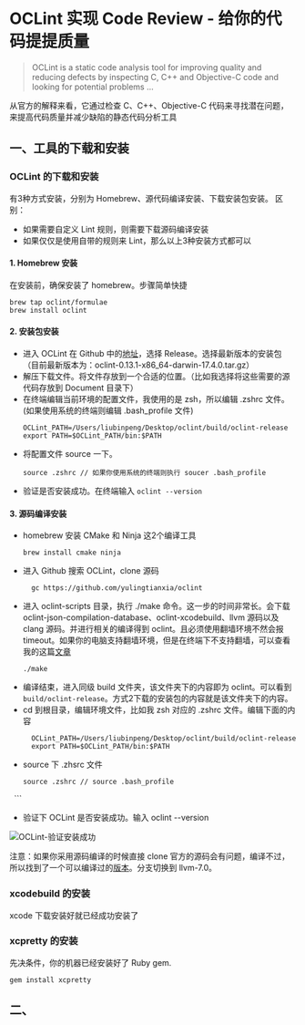 # OCLint 实现 Code Review - 给你的代码提提质量

> OCLint is a static code analysis tool for improving quality and reducing defects by inspecting C, C++ and Objective-C code and looking for potential problems ...

从官方的解释来看，它通过检查 C、C++、Objective-C 代码来寻找潜在问题，来提高代码质量并减少缺陷的静态代码分析工具

## 一、工具的下载和安装

### OCLint 的下载和安装

有3种方式安装，分别为 Homebrew、源代码编译安装、下载安装包安装。
区别：
- 如果需要自定义 Lint 规则，则需要下载源码编译安装
- 如果仅仅是使用自带的规则来 Lint，那么以上3种安装方式都可以
  
#### 1. Homebrew 安装

在安装前，确保安装了 homebrew。步骤简单快捷

```Shell
brew tap oclint/formulae   
brew install oclint
```

#### 2. 安装包安装

- 进入 OCLint 在 Github 中的[地址](https://github.com/oclint/oclint/releases)，选择 Release。选择最新版本的安装包（目前最新版本为：oclint-0.13.1-x86_64-darwin-17.4.0.tar.gz）
- 解压下载文件。将文件存放到一个合适的位置。（比如我选择将这些需要的源代码存放到 Document 目录下）
- 在终端编辑当前环境的配置文件，我使用的是 zsh，所以编辑 .zshrc 文件。(如果使用系统的终端则编辑 .bash_profile 文件)
  ```Shell
  OCLint_PATH=/Users/liubinpeng/Desktop/oclint/build/oclint-release
  export PATH=$OCLint_PATH/bin:$PATH
  ```
- 将配置文件 source 一下。
  ```Shell
  source .zshrc // 如果你使用系统的终端则执行 soucer .bash_profile
  ```
- 验证是否安装成功。在终端输入 `oclint --version`

#### 3. 源码编译安装

- homebrew 安装 CMake 和 Ninja 这2个编译工具
  ```Shell
  brew install cmake ninja
  ```
- 进入 Github 搜索 OCLint，clone 源码
  ```Shell
    gc https://github.com/yulingtianxia/oclint
  ```
- 进入 oclint-scripts 目录，执行 ./make 命令。这一步的时间非常长。会下载 oclint-json-compilation-database、oclint-xcodebuild、llvm 源码以及 clang 源码。并进行相关的编译得到 oclint。且必须使用翻墙环境不然会报 timeout。如果你的电脑支持翻墙环境，但是在终端下不支持翻墙，可以查看我的这篇[文章](https://github.com/FantasticLBP/knowledge-kit/blob/master/第六部分%20开发杂谈/6.11.md)
  ```Shell
  ./make
  ```
- 编译结束，进入同级 build 文件夹，该文件夹下的内容即为 oclint。可以看到 `build/oclint-release`。方式2下载的安装包的内容就是该文件夹下的内容。
- cd 到根目录，编辑环境文件，比如我 zsh 对应的 .zshrc 文件。编辑下面的内容
  ```Shell
    OCLint_PATH=/Users/liubinpeng/Desktop/oclint/build/oclint-release
    export PATH=$OCLint_PATH/bin:$PATH
  ```
- source 下 .zhsrc 文件
  ```Shell
  source .zshrc // source .bash_profile
  ```
- 验证下 OCLint 是否安装成功。输入 oclint --version

![OCLint-验证安装成功](./../assets/2019-05-15-OCLint-Verify.png)

注意：如果你采用源码编译的时候直接 clone 官方的源码会有问题，编译不过，所以找到了一个可以编译过的[版本](https://github.com/FantasticLBP/oclint)。分支切换到 llvm-7.0。




### xcodebuild 的安装
xcode 下载安装好就已经成功安装了

### xcpretty 的安装

先决条件，你的机器已经安装好了 Ruby gem.

```Shell
gem install xcpretty
```

## 二、
